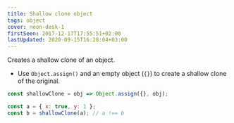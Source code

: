 ```yaml
---
title: Shallow clone object
tags: object
cover: neon-desk-1
firstSeen: 2017-12-17T17:55:51+02:00
lastUpdated: 2020-09-15T16:28:04+03:00
---
```


Creates a shallow clone of an object.

- Use `Object.assign()` and an empty object (`{}`) to create a shallow clone of the original.

```js
const shallowClone = obj => Object.assign({}, obj);
```

```js
const a = { x: true, y: 1 };
const b = shallowClone(a); // a !== b
```
